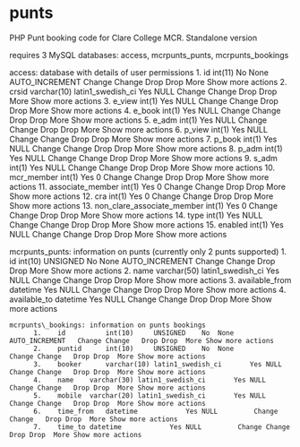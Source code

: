 punts
=====


PHP Punt booking code for Clare College MCR.
Standalone version

requires 3 MySQL databases: access, mcrpunts\_punts, mcrpunts\_bookings

  access: database with details of user permissions
        1.	id	int(11)			No	None	AUTO_INCREMENT	 Change Change	 Drop Drop	More Show more actions
	      2.	crsid	varchar(10)	latin1_swedish_ci		Yes	NULL		 Change Change	 Drop Drop	More Show more actions
	      3.	e_view	int(1)			Yes	NULL		 Change Change	 Drop Drop	More Show more actions
	      4.	e_book	int(1)			Yes	NULL		 Change Change	 Drop Drop	More Show more actions
	      5.	e_adm	int(1)			Yes	NULL		 Change Change	 Drop Drop	More Show more actions
	      6.	p_view	int(1)			Yes	NULL		 Change Change	 Drop Drop	More Show more actions
  	    7.	p_book	int(1)			Yes	NULL		 Change Change	 Drop Drop	More Show more actions
	      8.	p_adm	int(1)			Yes	NULL		 Change Change	 Drop Drop	More Show more actions
	      9.	s_adm	int(1)			Yes	NULL		 Change Change	 Drop Drop	More Show more actions
	      10.	mcr_member	int(1)			Yes	0		 Change Change	 Drop Drop	More Show more actions
	      11.	associate_member	int(1)			Yes	0		 Change Change	 Drop Drop	More Show more actions
	      12.	cra	int(1)			Yes	0		 Change Change	 Drop Drop	More Show more actions
	      13.	non_clare_associate_member	int(1)			Yes	0		 Change Change	 Drop Drop	More Show more actions
	      14.	type	int(1)			Yes	NULL		 Change Change	 Drop Drop	More Show more actions
	      15.	enabled	int(1)			Yes	NULL		 Change Change	 Drop Drop	More Show more actions
	      
  mcrpunts\_punts: information on punts (currently only 2 punts supported)
        1.	id	int(10)		UNSIGNED	No	None	AUTO_INCREMENT	 Change Change	 Drop Drop	More Show more actions
	      2.	name	varchar(50)	latin1_swedish_ci		Yes	NULL		 Change Change	 Drop Drop	More Show more actions
	      3.	available_from	datetime			Yes	NULL		 Change Change	 Drop Drop	More Show more actions
	      4.	available_to	datetime			Yes	NULL		 Change Change	 Drop Drop	More Show more actions
	      
	mcrpunts\_bookings: information on punts bookings
	      1.	id	        int(10)		UNSIGNED	No	None	AUTO_INCREMENT	 Change Change	 Drop Drop	More Show more actions
	      2.	puntid	    int(10)		UNSIGNED	No	None		 Change Change	 Drop Drop	More Show more actions
	      3.	booker	    varchar(10)	latin1_swedish_ci		Yes	NULL		 Change Change	 Drop Drop	More Show more actions
	      4.	name	varchar(30)	latin1_swedish_ci		Yes	NULL		 Change Change	 Drop Drop	More Show more actions
	      5.	mobile	varchar(20)	latin1_swedish_ci		Yes	NULL		 Change Change	 Drop Drop	More Show more actions
	      6.	time_from	datetime			Yes	NULL		 Change Change	 Drop Drop	More Show more actions
	      7.	time_to	datetime			Yes	NULL		 Change Change	 Drop Drop	More Show more actions
